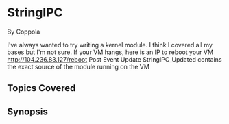 # StringIPC


By Coppola



I've always wanted to try writing a kernel module. I think I covered all my bases but I'm not sure.
If your VM hangs, here is an IP to reboot your VM <http://104.236.83.127/reboot>
Post Event Update
StringIPC_Updated contains the exact source of the module running on the VM
## Topics Covered

## Synopsis

